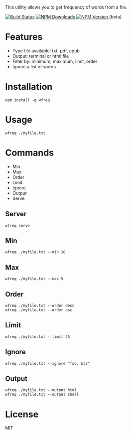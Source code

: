 This utility allows you to get frequency of words from a file.

[![Build Status](https://travis-ci.org/ricardocanelas/wfreq.svg)](https://travis-ci.org/ricardocanelas/wfreq/)
<a href="https://www.npmjs.com/package/wfreq">
  <img src="https://img.shields.io/npm/dt/wfreq.svg" alt="NPM Downloads" />
</a>
<a href="https://www.npmjs.com/package/wfreq">
  <img src="https://img.shields.io/npm/v/wfreq.svg" alt="NPM Version" />
</a> (beta)

# Features

- Type file available: txt, pdf, epub
- Output: terminal or html file
- Filter by: minimum, maximum, limit, order
- Ignore a list of words

# Installation

```
npm install -g wfreq
```

# Usage

```
wfreq ./myfile.txt
```

# Commands

- Min
- Max
- Order
- Limit
- Ignore
- Output
- Serve

## Server

```
wfreq serve
```

## Min

```
wfreq ./myfile.txt --min 10
```

## Max

```
wfreq ./myfile.txt --max 5
```

## Order

```
wfreq ./myfile.txt --order desc
wfreq ./myfile.txt --order asc
```

## Limit

```
wfreq ./myfile.txt --limit 25
```

## Ignore

```
wfreq ./myfile.txt --ignore "foo, bar"
```

## Output

```
wfreq ./myfile.txt --output html
wfreq ./myfile.txt --output shell
```

# License

MIT